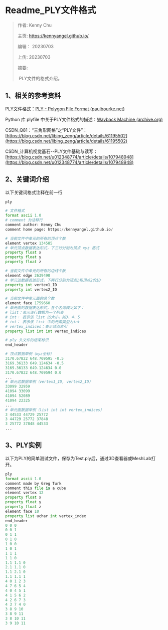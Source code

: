 # Readme_PLY文件格式



> 作者: 					Kenny Chu
>
> 主页: 					https://kennyangel.github.io/
>
> 编辑：				  20230703
>
> 上传: 					20230703
>
> 摘要: 
>
> ​		 PLY文件的格式介绍。

## 1、相关的参考资料

PLY文件格式：[PLY - Polygon File Format (paulbourke.net)](http://paulbourke.net/dataformats/ply/)

Python 库 plyfile 中关于PLY文件格式的描述：[Wayback Machine (archive.org)](https://web.archive.org/web/20161221115231/http://www.cs.virginia.edu/~gfx/Courses/2001/Advanced.spring.01/plylib/Ply.txt)

CSDN_Q81：“三角形网格”之“PLY文件”：[https://blog.csdn.net/libing_zeng/article/details/61195502](https://blog.csdn.net/libing_zeng/article/details/61195502)

CSDN_计算机视觉基石--PLY文件基础与读写：[https://blog.csdn.net/u012348774/article/details/107948948](https://blog.csdn.net/u012348774/article/details/107948948)

## 2、关键词介绍

以下关键词格式注释在前一行

```python
ply 

# 文件格式
format ascii 1.0
# comment 为注释行
comment author: Kenny Chu 
comment home page: https://kennyangel.github.io/ 

# 当前文件中单元的所有的顶点个数
element vertex 134585 
# 单元顶点数据表达形式，下三行分别为顶点 xyz 格式
property float x 
property float y 
property float z 

# 当前文件中单元的所有的边线个数
element edge 2639490 
# 单元边数据表达形式，下两行分别为顶点1和顶点2的ID
property int vertex1_ID
property int vertex2_ID 

# 当前文件中单元面的总个数
element face 1759660 
# 单元面的数据表达形式，各个名词释义如下：
# list：表示该行数据为一个列表
# int： 表示该 list 的大小，如3、4、5
# int： 表示该 list 中的元素类型为int
# vertex_indices：表示顶点索引
property list int int vertex_indices 

# ply 头文件的结束标识
end_header 

# 顶点数据举例（xyz坐标）
3170.67822 648.709595 -0.5
3169.36133 649.124634 -0.5
3169.36133 649.124634 0.0
3170.67822 648.709594 0.0
...
# 单元边数据举例（vertex1_ID, vertex2_ID）
33099 32959 
41094 33099 
41094 52089 
41094 22325 
...
# 单元面数据举例（list int int vertex_indices）
3 44533 44729 25772 
3 44729 25772 37848 
3 25772 37848 44533 
...
```



## 3、PLY实例

以下为PLY的简单测试文件，保存为Test.ply后，通过3D查看器或MeshLab打开。

```python
ply
format ascii 1.0         
comment made by Greg Turk  
comment this file is a cube
element vertex 12         
property float x           
property float y         
property float z         
element face 10            
property list uchar int vertex_index            
end_header                 
0 0 0                      
0 0 1
0 1 1
0 1 0
1 0 0
1 0 1
1 1 1
1 1 0
1.1 1.1 0
2.1 1.1 0
1.1 2.1 0
1.1 1.1 1
4 0 1 2 3                 
4 7 6 5 4
4 0 4 5 1
4 1 5 6 2
4 2 6 7 3
4 3 7 4 0
3 8 9 10
3 8 9 11
3 8 10 11
3 9 10 11
```







